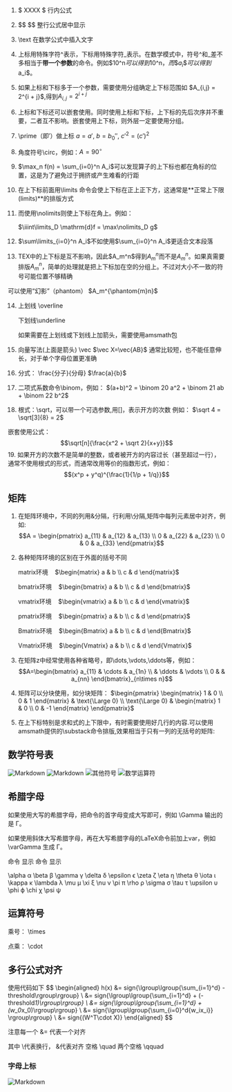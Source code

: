 1. $ XXXX $ 行内公式
2. \$$  $$ 整行公式居中显示
3.  \text 在数学公式中插入文字
4. 上标用特殊字符^表示，下标用特殊字符_表示。在数学模式中，符号^和_差不多相当于**带一个参数**的命令。例如\$10^n$可以得到$10^n$，而\$a_i\$可以得到$a_i$。
5. 如果上标和下标多于一个参数，需要使用分组确定上下标范围如 \$A_{i,j} = 2^{i + j}\$,得到$A_{i,j} = 2^{i + j}$
6. 上标和下标还可以嵌套使用。同时使用上标和下标，上下标的先后次序并不重要，二者互不影响。嵌套使用上下标，则外层一定要使用分组。
7. \prime（即$\prime$）做上标 $a=a'$, $b=b_0''$, ${c'}^2 = (c')^2$
8. 角度符号\circ，例如：$A = 90^\circ$
9. $\max_n f(n) = \sum_{i=0}^n A_i$可以发现算子的上下标也都在角标的位置，这是为了避免过于拥挤或产生难看的行距
10. 在上下标前面用\limits 命令会使上下标在正上正下方，这通常是**正常上下限(limits)**的排版方式
11. 而使用\nolimits则使上下标在角上。例如：

    $\iiint\limits_D \mathrm{d}f = \max\nolimits_D g$
12. $\sum\limits_{i=0}^n A_i$不如使用$\sum_{i=0}^n A_i$更适合文本段落
13. TEX中的上下标是互不影响，因此\$A_m^n\$得到$A_m^n$而不是$A_m{}^n$。如果真需要排版$A_m{}^n$，简单的处理就是把上下标加在空的分组上。不过对大小不一致的符号可能位置不够精确

可以使用“幻影”（phantom）
$A_m^{\phantom{m}n}$

14. 上划线 \overline

    下划线\underline

    如果需要在上划线或下划线上加箭头，需要使用amsmath包
15. 向量写法(上面是箭头) \vec $\vec X=\vec{AB}$
   通常比较短，也不能任意伸长，对于单个字母位置更准确
16. 分式：
   \frac{分子}{分母}
   $\frac{a}{b}$
17. 二项式系数命令\binom，例如：
   $(a+b)^2 = \binom 20 a^2 + \binom 21 ab + \binom 22 b^2$
 18. 根式：\sqrt，可以带一个可选参数,用[]，表示开方的次数
    例如：
     $\sqrt 4 = \sqrt[3]{8} = 2$

 嵌套使用公式：
 $$\sqrt[n]{\frac{x^2 + \sqrt 2}{x+y}}$$
  19. 如果开方的次数不是简单的整数，或者被开方的内容过长（甚至超过一行），通常不使用根式的形式，而通常改用等价的指数形式，例如：
    $$(x^p + y^q)^{\frac{1}{1/p + 1/q}}$$

 ## 矩阵
 1. 在矩阵环境中，不同的列用&分隔，行利用\\分隔,矩阵中每列元素居中对齐，例如:
    $$A = \begin{pmatrix} a_{11} & a_{12} & a_{13} \\ 0 & a_{22} & a_{23} \\ 0 & 0 & a_{33} \end{pmatrix}$$

 2. 各种矩阵环境的区别在于外面的括号不同

    matrix环境&nbsp;&nbsp;&nbsp;&nbsp;$\begin{matrix} a & b \\ c & d \end{matrix}$

    bmatrix环境&nbsp;&nbsp;&nbsp;&nbsp;$\begin{bmatrix} a & b \\ c & d \end{bmatrix}$

    vmatrix环境&nbsp;&nbsp;&nbsp;&nbsp;$\begin{vmatrix} a & b \\ c & d \end{vmatrix}$

    pmatrix环境&nbsp;&nbsp;&nbsp;&nbsp;$\begin{pmatrix} a & b \\ c & d \end{pmatrix}$

    Bmatrix环境&nbsp;&nbsp;&nbsp;&nbsp;$\begin{Bmatrix} a & b \\ c & d \end{Bmatrix}$

    Vmatrix环境&nbsp;&nbsp;&nbsp;&nbsp;$\begin{Vmatrix} a & b \\ c & d \end{Vmatrix}$
3. 在矩阵z中经常使用各种省略号，即\dots,\vdots,\ddots等，例如：
  $$A=\begin{bmatrix} a_{11} & \cdots & a_{1n} \\ & \ddots & \vdots \\ 0 & & a_{nn} \end{bmatrix}_{n\times n}$$
4. 矩阵可以分块使用，如分块矩阵：
  $\begin{pmatrix} \begin{matrix} 1 & 0 \\ 0 & 1 \end{matrix} & \text{\Large 0} \\ \text{\Large 0} & \begin{matrix} 1 & 0 \\ 0 & -1 \end{matrix} \end{pmatrix}$
5. 在上下标特别是求和式的上下限中，有时需要使用好几行的内容.可以使用amsmath提供的\substack命令排版,效果相当于只有一列的无括号的矩阵:
## 数学符号表
![Markdown](http://i1.bvimg.com/602813/e7172ab78614d337.png)
![Markdown](http://i1.bvimg.com/602813/e459805dd3161c27.png)
![其他符号](http://i1.bvimg.com/602813/c44bcf78605b50cf.png)
![数学运算符](http://i1.nbimg.com/602813/77724d74160d0deb.png)
## 希腊字母
如果使用大写的希腊字母，把命令的首字母变成大写即可，例如 \Gamma 输出的是 Γ。

如果使用斜体大写希腊字母，再在大写希腊字母的LaTeX命令前加上var，例如\varGamma 生成 Γ。

命令	显示		命令	显示

\alpha	α		\beta	β
\gamma	γ		\delta	δ
\epsilon	ϵ		\zeta	ζ
\eta	η		\theta	θ
\iota	ι		\kappa	κ
\lambda	λ		\mu	μ
\xi	ξ		\nu	ν
\pi	π		\rho	ρ
\sigma	σ		\tau	τ
\upsilon	υ		\phi	ϕ
\chi	χ		\psi	ψ

## 运算符号
乘号： \times

点乘： \cdot
## 多行公式对齐
使用代码如下
\$$
\begin{aligned}
h(x) &= sign{\lgroup\lgroup{\sum_{i=1}^d} - threshold\rgroup\rgroup} \\ 
	 &= sign{\lgroup\lgroup{\sum_{i=1}^d} + (-threshold*1)\rgroup\rgroup} \\
	 &= sign{\lgroup\lgroup{\sum_{i=1}^d} + (w_0*x_0)\rgroup\rgroup} \\
	 &= sign{\lgroup\lgroup{\sum_{i=0}^d{w_ix_i}} \rgroup\rgroup} \\
	 &= sign{(W^T\cdot X)}
\end{aligned}
\$$

注意每一个 &= 代表一个对齐

其中 \\代表换行， &代表对齐
空格 \quad 
两个空格 \qquad



### 字母上标

![Markdown](http://i4.bvimg.com/602813/3c4a050cbc254610.png)